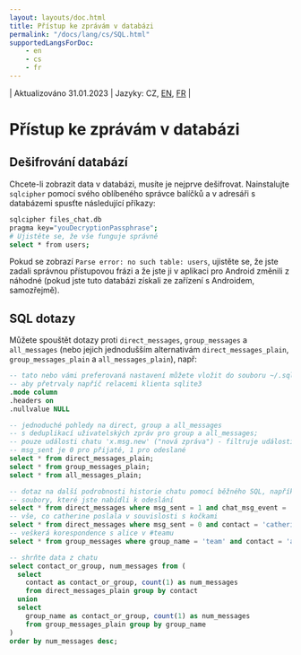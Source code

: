 ```yaml
---
layout: layouts/doc.html
title: Přístup ke zprávám v databázi
permalink: "/docs/lang/cs/SQL.html"
supportedLangsForDoc:
    - en
    - cs
    - fr
---
```

| Aktualizováno 31.01.2023 | Jazyky: CZ, [EN](/docs/SQL.md), [FR](/docs/lang/fr/SQL.md) |

# Přístup ke zprávám v databázi

## Dešifrování databází

Chcete-li zobrazit data v databázi, musíte je nejprve dešifrovat. Nainstalujte `sqlcipher` pomocí svého oblíbeného správce balíčků a v adresáři s databázemi spusťte následující příkazy:
```bash
sqlcipher files_chat.db
pragma key="youDecryptionPassphrase";
# Ujistěte se, že vše funguje správně
select * from users;
```

Pokud se zobrazí `Parse error: no such table: users`, ujistěte se, že jste zadali správnou přístupovou frázi a že jste ji v aplikaci pro Android změnili z náhodné (pokud jste tuto databázi získali ze zařízení s Androidem, samozřejmě).

## SQL dotazy

Můžete spouštět dotazy proti `direct_messages`, `group_messages` a `all_messages` (nebo jejich jednodušším alternativám `direct_messages_plain`, `group_messages_plain` a `all_messages_plain`), např:

```sql
-- tato nebo vámi preferovaná nastavení můžete vložit do souboru ~/.sqliterc
-- aby přetrvaly napříč relacemi klienta sqlite3
.mode column
.headers on
.nullvalue NULL

-- jednoduché pohledy na direct, group a all_messages
-- s deduplikací uživatelských zpráv pro group a all_messages;
-- pouze události chatu 'x.msg.new' ("nová zpráva") - filtruje události služby;
-- msg_sent je 0 pro přijaté, 1 pro odeslané
select * from direct_messages_plain;
select * from group_messages_plain;
select * from all_messages_plain;

-- dotaz na další podrobnosti historie chatu pomocí běžného SQL, například:
-- soubory, které jste nabídli k odeslání
select * from direct_messages where msg_sent = 1 and chat_msg_event = 'x.file';
-- vše, co catherine poslala v souvislosti s kočkami
select * from direct_messages where msg_sent = 0 and contact = 'catherine' and msg_body like '%cats%';
-- veškerá korespondence s alice v #teamu
select * from group_messages where group_name = 'team' and contact = 'alice';

-- shrňte data z chatu
select contact_or_group, num_messages from (
  select
    contact as contact_or_group, count(1) as num_messages
    from direct_messages_plain group by contact
  union
  select
    group_name as contact_or_group, count(1) as num_messages
    from group_messages_plain group by group_name
)
order by num_messages desc;
```
